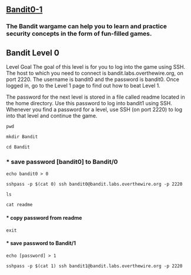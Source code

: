 ## [Bandit0-1](https://overthewire.org/wargames/bandit/bandit0.html)

### The Bandit wargame  can help you to learn and practice security concepts in the form of fun-filled games.

## Bandit Level 0
Level Goal
The goal of this level is for you to log into the game using SSH. The host to which you need to connect is bandit.labs.overthewire.org, on port 2220. The username is bandit0 and the password is bandit0. Once logged in, go to the Level 1 page to find out how to beat Level 1.

The password for the next level is stored in a file called readme located in the home directory. Use this password to log into bandit1 using SSH. Whenever you find a password for a level, use SSH (on port 2220) to log into that level and continue the game.

```
pwd
```

```
mkdir Bandit
```
```
cd Bandit
```
### * save password [bandit0] to Bandit/0
```
echo bandit0 > 0
```
```
sshpass -p $(cat 0) ssh bandit0@bandit.labs.overthewire.org -p 2220
```
```
ls
```
```
cat readme
```
#### * copy password from readme
```
exit
```
#### * save password to Bandit/1
```
echo [password] > 1
```

```
sshpass -p $(cat 1) ssh bandit1@bandit.labs.overthewire.org -p 2220
```

